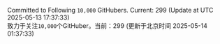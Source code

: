 Committed to Following `10,000` GitHubers. Current: <!-- FOLLOWING_COUNT -->299<!-- FOLLOWING_COUNT --> (Update at UTC <!-- LAST_UPDATED -->2025-05-13 17:37:33<!-- LAST_UPDATED -->)<br>
致力于关注`10,000`个GitHuber。当前：<!-- FOLLOWING_COUNT -->299<!-- FOLLOWING_COUNT --> (更新于北京时间 <!-- LAST_UPDATED_CST -->2025-05-14 01:37:33<!-- LAST_UPDATED_CST -->)
